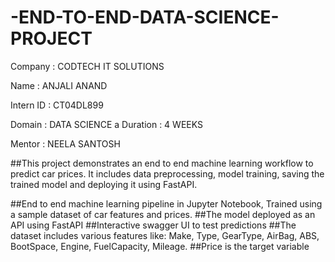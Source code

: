 # -END-TO-END-DATA-SCIENCE-PROJECT

Company : CODTECH IT SOLUTIONS

Name : ANJALI ANAND

Intern ID : CT04DL899

Domain : DATA SCIENCE
a 
Duration : 4 WEEKS

Mentor : NEELA SANTOSH

##This project demonstrates an end to end machine learning workflow to predict car prices. It includes data preprocessing, model training, saving the trained model and deploying it using FastAPI.

##End to end machine learning pipeline in Jupyter Notebook, Trained using a sample dataset of car features and prices.
##The model deployed as an API using FastAPI
##Interactive swagger UI to test predictions
##The dataset includes various features like: Make, Type, GearType, AirBag, ABS, BootSpace, Engine, FuelCapacity, Mileage.
##Price is the target variable
